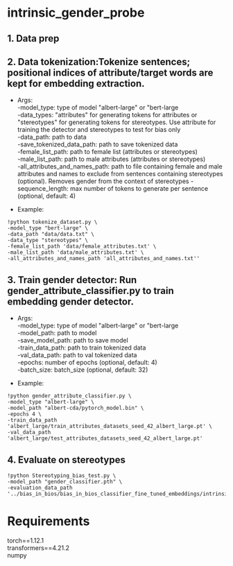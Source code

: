 # intrinsic_gender_probe

## 1. Data prep
## 2. Data tokenization:Tokenize sentences; positional indices of attribute/target words are kept for embedding extraction.
- Args: <br/>
-model_type: type of model "albert-large" or "bert-large <br/>
-data_types: "attributes" for generating tokens for attributes or "stereotypes" for generating tokens for stereotypes. Use attribute for training the detector and stereotypes to test for bias only <br/>
-data_path: path to data <br/>
-save_tokenized_data_path: path to save tokenized data <br/>
-female_list_path: path to female list (attributes or stereotypes) <br/>
-male_list_path: path to male attributes (attributes or stereotypes) <br/>
-all_attributes_and_names_path: path to file containing female and male attributes and names to exclude from sentences containing stereotypes (optional). Removes gender from the context of stereotypes
-sequence_length: max number of tokens to generate per sentence (optional, default: 4) <br/>

- Example:
```
!python tokenize_dataset.py \
-model_type "bert-large" \
-data_path "data/data.txt" \
-data_type "stereotypes" \
-female_list_path 'data/female_attributes.txt' \
-male_list_path 'data/male_attributes.txt' \
-all_attributes_and_names_path 'all_attributes_and_names.txt''
```

## 3. Train gender detector: Run gender_attribute_classifier.py to train embedding gender detector. 
- Args: <br/>
-model_type: type of model "albert-large" or "bert-large <br/>
-model_path: path to model <br/>
-save_model_path: path to save model <br/>
-train_data_path: path to train tokenized data <br/>
-val_data_path: path to val tokenized data  <br/>
-epochs: number of epochs (optional, default: 4) <br/>
-batch_size: batch_size (optional, default: 32) <br/>

- Example:
```
!python gender_attribute_classifier.py \
-model_type "albert-large" \
-model_path "albert-cda/pytorch_model.bin" \
-epochs 4 \
-train_data_path 'albert_large/train_attributes_datasets_seed_42_albert_large.pt' \
-val_data_path 'albert_large/test_attributes_datasets_seed_42_albert_large.pt'
```
## 4. Evaluate on stereotypes
```
!python Stereotyping_bias_test.py \
-model_path "gender_classifier.pth" \
-evaluation_data_path '../bias_in_bios/bias_in_bios_classifier_fine_tuned_embeddings/intrinsic_bias/datasets/albert_large/stereotype_dataset.pt'
```

# Requirements
torch==1.12.1 <br/>
transformers==4.21.2 <br/>
numpy<br/>



